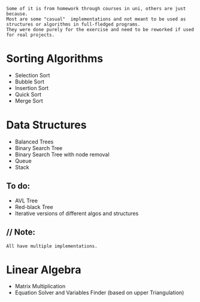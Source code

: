     Some of it is from homework through courses in uni, others are just because. 
    Most are some "casual"  implementations and not meant to be used as structures or algorithms in full-fledged programs.  
    They were done purely for the exercise and need to be reworked if used for real projects.

# Sorting Algorithms
- Selection Sort
- Bubble Sort
- Insertion Sort
- Quick Sort
- Merge Sort

# Data Structures
- Balanced Trees
- Binary Search Tree
- Binary Search Tree with node removal
- Queue
- Stack

## To do:
- AVL Tree
- Red-black Tree
- Iterative versions of different algos and structures

## // Note:
    All have multiple implementations.

# Linear Algebra
- Matrix Multiplication
- Equation Solver and Variables Finder (based on upper Triangulation)
